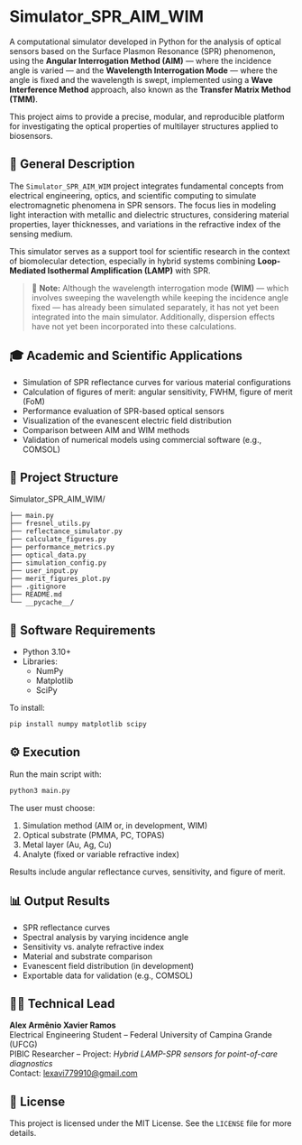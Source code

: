 # Simulator_SPR_AIM_WIM

A computational simulator developed in Python for the analysis of optical sensors based on the Surface Plasmon Resonance (SPR) phenomenon, using the **Angular Interrogation Method (AIM)** — where the incidence angle is varied — and the **Wavelength Interrogation Mode** — where the angle is fixed and the wavelength is swept, implemented using a **Wave Interference Method** approach, also known as the **Transfer Matrix Method (TMM)**.

This project aims to provide a precise, modular, and reproducible platform for investigating the optical properties of multilayer structures applied to biosensors.

## 📌 General Description

The `Simulator_SPR_AIM_WIM` project integrates fundamental concepts from electrical engineering, optics, and scientific computing to simulate electromagnetic phenomena in SPR sensors. The focus lies in modeling light interaction with metallic and dielectric structures, considering material properties, layer thicknesses, and variations in the refractive index of the sensing medium.

This simulator serves as a support tool for scientific research in the context of biomolecular detection, especially in hybrid systems combining **Loop-Mediated Isothermal Amplification (LAMP)** with SPR.

> 🔧 **Note:** Although the wavelength interrogation mode **(WIM)** — which involves sweeping the wavelength while keeping the incidence angle fixed — has already been simulated separately, it has not yet been integrated into the main simulator. Additionally, dispersion effects have not yet been incorporated into these calculations.

## 🎓 Academic and Scientific Applications

- Simulation of SPR reflectance curves for various material configurations
- Calculation of figures of merit: angular sensitivity, FWHM, figure of merit (FoM)
- Performance evaluation of SPR-based optical sensors
- Visualization of the evanescent electric field distribution
- Comparison between AIM and WIM methods
- Validation of numerical models using commercial software (e.g., COMSOL)

## 🧱 Project Structure 
Simulator_SPR_AIM_WIM/
```
├── main.py
├── fresnel_utils.py
├── reflectance_simulator.py
├── calculate_figures.py
├── performance_metrics.py
├── optical_data.py
├── simulation_config.py
├── user_input.py
├── merit_figures_plot.py
├── .gitignore
├── README.md
└── __pycache__/
```
## 🧰 Software Requirements

- Python 3.10+
- Libraries:
  - NumPy
  - Matplotlib
  - SciPy

To install:

```bash
pip install numpy matplotlib scipy
```

## ⚙️ Execution

Run the main script with:

```bash
python3 main.py
```

The user must choose:

1. Simulation method (AIM or, in development, WIM)
2. Optical substrate (PMMA, PC, TOPAS)
3. Metal layer (Au, Ag, Cu)
4. Analyte (fixed or variable refractive index)

Results include angular reflectance curves, sensitivity, and figure of merit.

## 📊 Output Results

- SPR reflectance curves
- Spectral analysis by varying incidence angle
- Sensitivity vs. analyte refractive index
- Material and substrate comparison
- Evanescent field distribution (in development)
- Exportable data for validation (e.g., COMSOL)

## 👨‍💼 Technical Lead

**Alex Armênio Xavier Ramos**  
Electrical Engineering Student – Federal University of Campina Grande (UFCG)  
PIBIC Researcher – Project: *Hybrid LAMP-SPR sensors for point-of-care diagnostics*  
Contact: lexavi779910@gmail.com

## 📄 License

This project is licensed under the MIT License. See the `LICENSE` file for more details.
